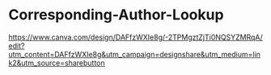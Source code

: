 # Corresponding-Author-Lookup

https://www.canva.com/design/DAFfzWXIe8g/-2TPMgztZjTi0NQSYZMRqA/edit?utm_content=DAFfzWXIe8g&utm_campaign=designshare&utm_medium=link2&utm_source=sharebutton

